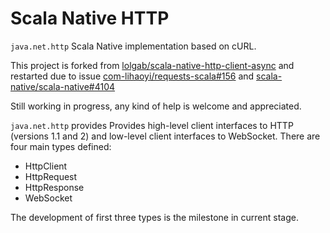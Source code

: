 # Scala Native HTTP

`java.net.http` Scala Native implementation based on cURL.

This project is forked from [lolgab/scala-native-http-client-async](https://github.com/lolgab/scala-native-http-client-async) and restarted due to issue [com-lihaoyi/requests-scala#156](https://github.com/com-lihaoyi/requests-scala/issues/156) and [scala-native/scala-native#4104](https://github.com/scala-native/scala-native/issues/4104)

Still working in progress, any kind of help is welcome and appreciated.

`java.net.http` provides Provides high-level client interfaces to HTTP (versions 1.1 and 2) and low-level client interfaces to WebSocket. There are four main types defined:

- HttpClient
- HttpRequest
- HttpResponse
- WebSocket

The development of first three types is the milestone in current stage.
